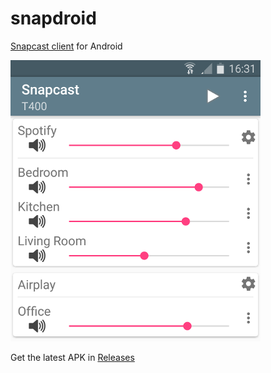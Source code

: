 # snapdroid

[Snapcast client](https://github.com/badaix/snapcast) for Android

![Snapcast for Android](https://raw.githubusercontent.com/badaix/snapcast/master/doc/snapcast_android_scaled.png)

Get the latest APK in [Releases](https://github.com/badaix/snapdroid/releases/latest)

